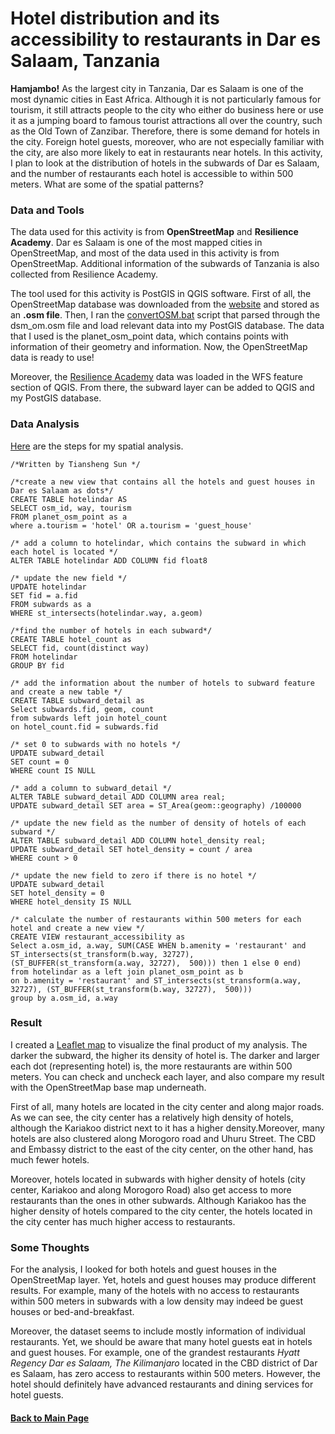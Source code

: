 # Hotel distribution and its accessibility to restaurants in Dar es Salaam, Tanzania
**Hamjambo!**
As the largest city in Tanzania, Dar es Salaam is one of the most dynamic cities in East Africa. Although it is not particularly famous for
tourism, it still attracts people to the city who either do business here or use it as a jumping board to famous tourist attractions all over
the country, such as the Old Town of Zanzibar. Therefore, there is some demand for hotels in the city. Foreign hotel guests, moreover, who are 
not especially familiar with the city, are also more likely to eat in restaurants near hotels. In this activity, I plan to look at the 
distribution of hotels in the subwards of Dar es Salaam, and the number of restaurants each hotel is accessible to within 500 meters. What are
some of the spatial patterns?

### Data and Tools
The data used for this activity is from **OpenStreetMap** and **Resilience Academy**. Dar es Salaam is one of the most mapped cities in OpenStreetMap,
and most of the data used in this activity is from OpenStreetMap. Additional information of the subwards of Tanzania is also collected from
Resilience Academy.

The tool used for this activity is PostGIS in QGIS software. First of all, the OpenStreetMap database was downloaded from the [website](https://www.openstreetmap.org)
and stored as an **.osm file**. Then, I ran the [convertOSM.bat](osm_script/convertOSM.bat) script that parsed through the dsm_om.osm file and load relevant data into my 
PostGIS database. The data that I used is the planet_osm_point data, which contains points with information of their geometry and information.
Now, the OpenStreetMap data is ready to use!

Moreover, the [Resilience Academy](https://geonode.resilienceacademy.ac.tz/geoserver/ows) data was loaded in the WFS feature section of QGIS. From there,
the subward layer can be added to QGIS and my PostGIS database. 

### Data Analysis
[Here](queries/dar.sql) are the steps for my spatial analysis.
```
/*Written by Tiansheng Sun */

/*create a new view that contains all the hotels and guest houses in Dar es Salaam as dots*/
CREATE TABLE hotelindar AS
SELECT osm_id, way, tourism
FROM planet_osm_point as a
where a.tourism = 'hotel' OR a.tourism = 'guest_house'

/* add a column to hotelindar, which contains the subward in which each hotel is located */
ALTER TABLE hotelindar ADD COLUMN fid float8

/* update the new field */
UPDATE hotelindar
SET fid = a.fid
FROM subwards as a
WHERE st_intersects(hotelindar.way, a.geom)

/*find the number of hotels in each subward*/
CREATE TABLE hotel_count as 
SELECT fid, count(distinct way)
FROM hotelindar
GROUP BY fid

/* add the information about the number of hotels to subward feature and create a new table */
CREATE TABLE subward_detail as 
Select subwards.fid, geom, count
from subwards left join hotel_count
on hotel_count.fid = subwards.fid

/* set 0 to subwards with no hotels */
UPDATE subward_detail
SET count = 0
WHERE count IS NULL

/* add a column to subward_detail */
ALTER TABLE subward_detail ADD COLUMN area real;
UPDATE subward_detail SET area = ST_Area(geom::geography) /100000

/* update the new field as the number of density of hotels of each subward */
ALTER TABLE subward_detail ADD COLUMN hotel_density real;
UPDATE subward_detail SET hotel_density = count / area
WHERE count > 0

/* update the new field to zero if there is no hotel */
UPDATE subward_detail
SET hotel_density = 0
WHERE hotel_density IS NULL

/* calculate the number of restaurants within 500 meters for each hotel and create a new view */
CREATE VIEW restaurant_accessibility as
Select a.osm_id, a.way, SUM(CASE WHEN b.amenity = 'restaurant' and ST_intersects(st_transform(b.way, 32727), (ST_BUFFER(st_transform(a.way, 32727),  500))) then 1 else 0 end)
from hotelindar as a left join planet_osm_point as b
on b.amenity = 'restaurant' and ST_intersects(st_transform(a.way, 32727), (ST_BUFFER(st_transform(b.way, 32727),  500)))
group by a.osm_id, a.way
```  

### Result
I created a [Leaflet map](dsmmap/index.html) to visualize the final product of my analysis. The darker the subward, the higher its density
of hotel is. The darker and larger each dot (representing hotel) is, the more restaurants are within 500 meters. You can check and uncheck
each layer, and also compare my result with the OpenStreetMap base map underneath.

First of all, many hotels are located in the city center and along major roads. As we can see, the city center has a relatively high density
of hotels, although the Kariakoo district next to it has a higher density.Moreover, many hotels are also clustered along Morogoro road and Uhuru Street.
The CBD and Embassy district to the east of the city center, on the other hand, has much fewer hotels. 

Moreover, hotels located in subwards with higher density of hotels (city center, Kariakoo and along Morogoro Road) also get access to more restaurants
than the ones in other subwards. Although Kariakoo has the higher density of hotels compared to the city center, the hotels located in the city center has much higher 
access to restaurants. 

### Some Thoughts
For the analysis, I looked for both hotels and guest houses in the OpenStreetMap layer. Yet, hotels and guest houses may produce different results. For example, many of the hotels with no access to restaurants within 500 meters in subwards with a low density may indeed be guest houses or bed-and-breakfast. 

Moreover, the dataset seems to include mostly information of individual restaurants. Yet, we should be aware that many hotel guests eat in hotels and guest houses. For example, one of the grandest restaurants *Hyatt Regency Dar es Salaam, The Kilimanjaro* located in the CBD district of Dar es Salaam, has zero access to restaurants within 500 meters. However, the hotel should definitely have advanced restaurants and dining services for hotel guests. 

#### [Back to Main Page](index.md)
